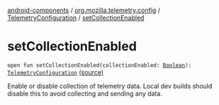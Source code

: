 [android-components](../../index.md) / [org.mozilla.telemetry.config](../index.md) / [TelemetryConfiguration](index.md) / [setCollectionEnabled](./set-collection-enabled.md)

# setCollectionEnabled

`open fun setCollectionEnabled(collectionEnabled: `[`Boolean`](https://kotlinlang.org/api/latest/jvm/stdlib/kotlin/-boolean/index.html)`): `[`TelemetryConfiguration`](index.md) [(source)](https://github.com/mozilla-mobile/android-components/blob/master/components/service/telemetry/src/main/java/org/mozilla/telemetry/config/TelemetryConfiguration.java#L263)

Enable or disable collection of telemetry data. Local dev builds should disable this to avoid collecting and sending any data.

